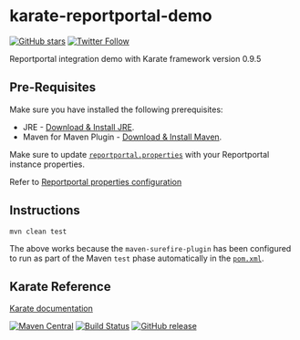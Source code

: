 # karate-reportportal-demo
[![GitHub stars](https://img.shields.io/github/stars/workwithprashant/karate-reportportal-demo?style=social&label=Star&maxAge=2592000)](https://GitHub.com/workwithprashant/karate-reportportal-demo)
[![Twitter Follow](https://img.shields.io/twitter/follow/getwithprashant?label=Follow&style=social)](https://twitter.com/getwithprashant)

Reportportal integration demo with Karate framework version 0.9.5

## Pre-Requisites

Make sure you have installed the following prerequisites:
* JRE - [Download & Install JRE](https://www.java.com/en/download/).
* Maven for Maven Plugin - [Download & Install Maven](https://maven.apache.org/download.cgi).

Make sure to update [`reportportal.properties`](src/test/java/reportportal.properties) with your Reportportal instance properties.

Refer to [Reportportal properties configuration](https://github.com/reportportal/client-java/blob/develop/README.md#jvm-based-clients-configuration)
## Instructions

```
mvn clean test
```

The above works because the `maven-surefire-plugin` has been configured to run as part of the Maven `test` phase automatically in the [`pom.xml`](pom.xml).

## Karate Reference
[Karate documentation](https://intuit.github.io/karate/)

[![Maven Central](https://img.shields.io/maven-central/v/com.intuit.karate/karate-core.svg)](https://mvnrepository.com/artifact/com.intuit.karate/karate-core) [![Build Status](https://travis-ci.org/intuit/karate.svg?branch=master)](https://travis-ci.org/intuit/karate) [![GitHub release](https://img.shields.io/github/release/intuit/karate.svg)](https://github.com/intuit/karate/releases)
